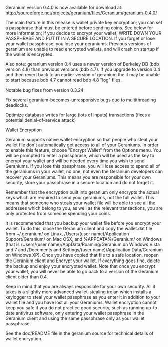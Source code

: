 Geranium version 0.4.0 is now available for download at:
http://sourceforge.net/projects/geranium/files/Geranium/geranium-0.4.0/

The main feature in this release is wallet private key encryption;
you can set a passphrase that must be entered before sending coins.
See below for more information; if you decide to encrypt your wallet,
WRITE DOWN YOUR PASSPHRASE AND PUT IT IN A SECURE LOCATION. If you
forget or lose your wallet passphrase, you lose your geraniums.
Previous versions of geranium are unable to read encrypted wallets,
and will crash on startup if the wallet is encrypted.

Also note: geranium version 0.4 uses a newer version of Berkeley DB
(bdb version 4.8) than previous versions (bdb 4.7). If you upgrade
to version 0.4 and then revert back to an earlier version of geranium
the it may be unable to start because bdb 4.7 cannot read bdb 4.8
"log" files.


Notable bug fixes from version 0.3.24:

Fix several geranium-becomes-unresponsive bugs due to multithreading
deadlocks.

Optimize database writes for large (lots of inputs) transactions
(fixes a potential denial-of-service attack)


Wallet Encryption

Geranium supports native wallet encryption so that people who steal your
wallet file don't automatically get access to all of your Geraniums.
In order to enable this feature, choose "Encrypt Wallet" from the
Options menu.  You will be prompted to enter a passphrase, which
will be used as the key to encrypt your wallet and will be needed
every time you wish to send Geraniums.  If you lose this passphrase,
you will lose access to spend all of the geraniums in your wallet,
no one, not even the Geranium developers can recover your Geraniums.
This means you are responsible for your own security, store your
passphrase in a secure location and do not forget it.

Remember that the encryption built into geranium only encrypts the
actual keys which are required to send your geraniums, not the full
wallet.  This means that someone who steals your wallet file will
be able to see all the addresses which belong to you, as well as the
relevant transactions, you are only protected from someone spending
your coins.

It is recommended that you backup your wallet file before you
encrypt your wallet.  To do this, close the Geranium client and
copy the wallet.dat file from ~/.geranium/ on Linux, /Users/(user
name)/Application Support/Geranium/ on Mac OSX, and %APPDATA%/Geranium/
on Windows (that is /Users/(user name)/AppData/Roaming/Geranium on
Windows Vista and 7 and /Documents and Settings/(user name)/Application
Data/Geranium on Windows XP).  Once you have copied that file to a
safe location, reopen the Geranium client and Encrypt your wallet.
If everything goes fine, delete the backup and enjoy your encrypted
wallet.  Note that once you encrypt your wallet, you will never be
able to go back to a version of the Geranium client older than 0.4.

Keep in mind that you are always responsible for your own security.
All it takes is a slightly more advanced wallet-stealing trojan which
installs a keylogger to steal your wallet passphrase as you enter it
in addition to your wallet file and you have lost all your Geraniums.
Wallet encryption cannot keep you safe if you do not practice
good security, such as running up-to-date antivirus software, only
entering your wallet passphrase in the Geranium client and using the
same passphrase only as your wallet passphrase.

See the doc/README file in the geranium source for technical details
of wallet encryption.
